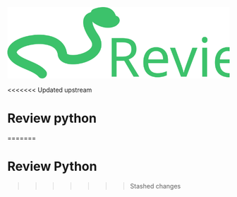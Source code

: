 ![review python](https://raw.githubusercontent.com/lamegaton/Machine-Learning-and-AI-Examples/92bd453c934f692c4c1954f67de085fce97c60be/Assets/python_plain.svg)

<<<<<<< Updated upstream
# Review python
=======

# Review Python
>>>>>>> Stashed changes

